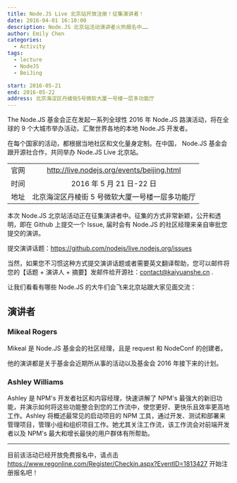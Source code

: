 ```yaml
---
title: Node.JS Live 北京站开放注册！征集演讲者！
date: 2016-04-01 16:10:00
description: Node.JS 北京站活动演讲者火热报名中……
author: Emily Chen
categories:
  - Activity
tags:
  - lecture
  - NodeJS
  - BeiJing

start: 2016-05-21
end: 2016-05-22
address: 北京海淀区丹棱街5号微软大厦一号楼一层多功能厅
---
```


The Node.JS 基金会正在发起一系列全球性 2016 年 Node.JS 路演活动，将在全球的 9 个大城市举办活动，汇聚世界各地的本地 Node.JS 开发者。

在每个国家的活动，都根据当地社区和文化量身定制。在中国， Node.JS 基金会跟开源社合作，共同举办 Node.JS Live 北京站。

<!-- more -->

|      |                                                 |
| :--: | :---------------------------------------------: |
| 官网 |   http://live.nodejs.org/events/beijing.html    |
| 时间 |            2016 年 5 月 21 日-22 日             |
| 地址 | 北京海淀区丹棱街 5 号微软大厦一号楼一层多功能厅 |

本次 Node.JS 北京站活动正在征集演讲者中。征集的方式非常新颖，公开和透明，即在 Github 上提交一个 Issue, 届时会有 Node.JS 的社区经理来亲自审批您提交的演讲。

提交演讲话题：https://github.com/nodejs/live.nodejs.org/issues

当然，如果您不习惯这种方式提交演讲话题或者需要英文翻译帮助，您可以邮件将您的【话题 + 演讲人 + 摘要】发邮件给开源社：contact@kaiyuanshe.cn .

让我们看看有哪些 Node.JS 的大牛们会飞来北京站跟大家见面交流：

## 演讲者

### Mikeal Rogers

Mikeal 是 Node.JS 基金会的社区经理，且是 request 和 NodeConf 的创建者。

他的演讲都是关于基金会近期所从事的活动以及基金会 2016 年接下来的计划。

### Ashley Williams

Ashley 是 NPM's 开发者社区和内容经理，快速讲解了 NPM's 最强大的新旧功能，并演示如何将这些功能整合到您的工作流中，使您更好、更快乐且效率更高地工作。Ashley 将概述最常见的启动项目的 NPM 工具，通过开发、测试和部署来管理项目，管理小组和组织项目工作。她尤其关注工作流，该工作流会对前端开发者以及 NPM's 最大和增长最快的用户群体有所帮助。

---

目前该活动已经开放免费报名中，请点击 https://www.regonline.com/Register/Checkin.aspx?EventID=1813427 开始注册报名吧！
